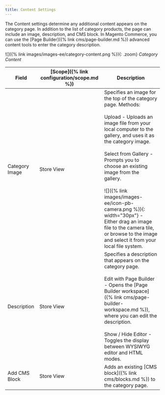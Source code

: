 ```yaml
---
title: Content Settings
---
```


The Content settings determine any additional content appears on the category page. In addition to the list of category products, the page can include an image, description, and CMS block. In Magento Commerce, you can use the [Page Builder]({% link cms/page-builder.md %}) advanced content tools to enter the category description.

![]({% link images/images-ee/category-content.png %}){: .zoom}
<span class="caption-edition-ee">_Category Content_</span>

|Field|[Scope]({% link configuration/scope.md %})|Description|
|--- |--- |--- |
|Category Image|Store View|Specifies an image for the top of the category page. Methods: <br/><br/><span class="btn">Upload</span> - Uploads an image file from your local computer to the gallery, and uses it as the category image.  <br/><br/><span class="btn">Select from Gallery</span> - Prompts you to choose an existing image from the gallery. <br/><br/>![]({% link images/images-ee/icon-pb-camera.png %}){: width="30px"}<span class="caption-edition-ee"> </span>- Either drag an image file to the camera tile, or browse to the image and select it from your local file system.|
|Description|Store View|Specifies a description that appears on the category page. <br/><br/><span class="btn">Edit with Page Builder</span><span class="caption-edition-ee"> </span>- Opens the [Page Builder workspace]({% link cms/page-builder-workspace.md %}), where you can edit the description. <br/><br/><span class="btn">Show / Hide Editor</span><span class="caption-edition-ce"> </span> - Toggles the display between WYSIWYG editor and HTML modes.|
|Add CMS Block|Store View|Adds an existing [CMS block]({% link cms/blocks.md %}) to the category page.|
